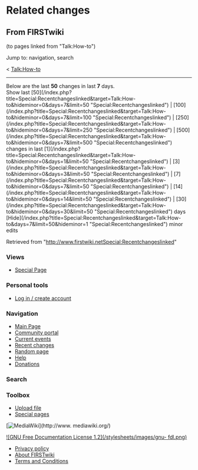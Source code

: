# Related changes

## From FIRSTwiki

(to pages linked from "Talk:How-to")

Jump to: navigation, search

< [Talk:How-to](/index.php?title=Talk:How-to&redirect=no "Talk:How-to")

--------------------------------------------------------------------------------

Below are the last **50** changes in last **7** days.<br>
Show last [50](/index.php?title=Special:Recentchangeslinked&target=Talk:How-
to&hideminor=0&days=7&limit=50 "Special:Recentchangeslinked") | [100](/index.php?title=Special:Recentchangeslinked&target=Talk:How-
to&hideminor=0&days=7&limit=100 "Special:Recentchangeslinked") | [250](/index.php?title=Special:Recentchangeslinked&target=Talk:How-
to&hideminor=0&days=7&limit=250 "Special:Recentchangeslinked") | [500](/index.php?title=Special:Recentchangeslinked&target=Talk:How-
to&hideminor=0&days=7&limit=500 "Special:Recentchangeslinked") changes in last [1](/index.php?title=Special:Recentchangeslinked&target=Talk:How-
to&hideminor=0&days=1&limit=50 "Special:Recentchangeslinked") | [3](/index.php?title=Special:Recentchangeslinked&target=Talk:How-
to&hideminor=0&days=3&limit=50 "Special:Recentchangeslinked") | [7](/index.php?title=Special:Recentchangeslinked&target=Talk:How-
to&hideminor=0&days=7&limit=50 "Special:Recentchangeslinked") | [14](/index.php?title=Special:Recentchangeslinked&target=Talk:How-
to&hideminor=0&days=14&limit=50 "Special:Recentchangeslinked") | [30](/index.php?title=Special:Recentchangeslinked&target=Talk:How-
to&hideminor=0&days=30&limit=50 "Special:Recentchangeslinked") days<br>
[Hide](/index.php?title=Special:Recentchangeslinked&target=Talk:How-
to&days=7&limit=50&hideminor=1 "Special:Recentchangeslinked") minor edits

Retrieved from "<http://www.firstwiki.netSpecial:Recentchangeslinked>"

### Views

- [Special Page](Special:Recentchangeslinked/Talk:How-to)

### Personal tools

- [Log in / create account](/index.php?title=Special:Userlogin&returnto=Special:Recentchangeslinked)

[](Main_Page "Main Page")

### Navigation

- [Main Page](Main_Page)
- [Community portal](FIRSTwiki:Community_portal)
- [Current events](Current_events)
- [Recent changes](Special:Recentchanges)
- [Random page](Special:Random)
- [Help](Help:Contents)
- [Donations](FIRSTwiki:Site_support)

### Search

### Toolbox

- [Upload file](Special:Upload)
- [Special pages](Special:Specialpages)

[![MediaWiki](/skins/common/images/poweredby_mediawiki_88x31.png)](http://www.
mediawiki.org/)

[![GNU Free Documentation License 1.2](/stylesheets/images/gnu-
fdl.png)](http://www.gnu.org/copyleft/fdl.html)

- [Privacy policy](FIRSTwiki:Privacy_policy "FIRSTwiki:Privacy policy")
- [About FIRSTwiki](FIRSTwiki:About "FIRSTwiki:About")
- [Terms and Conditions](FIRSTwiki:Terms_and_conditions "FIRSTwiki:Terms and conditions")
